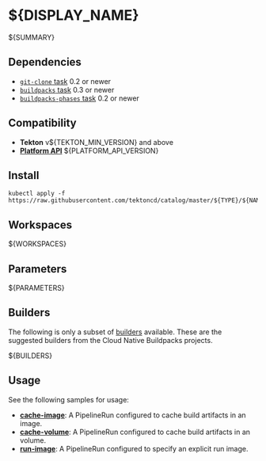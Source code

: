 # ${DISPLAY_NAME}

${SUMMARY}

## Dependencies

- [`git-clone` task](https://github.com/tektoncd/catalog/tree/master/task/git-clone) 0.2 or newer
- [`buildpacks` task](../../../task/buildpacks/) 0.3 or newer
- [`buildpacks-phases` task](../../../task/buildpacks-phases/) 0.2 or newer

## Compatibility

- **Tekton** v${TEKTON_MIN_VERSION} and above
- **[Platform API][platform-api]** ${PLATFORM_API_VERSION}

[platform-api]: https://buildpacks.io/docs/reference/spec/platform-api/

## Install

```
kubectl apply -f https://raw.githubusercontent.com/tektoncd/catalog/master/${TYPE}/${NAME}/${VERSION}/${NAME}.yaml
```

## Workspaces

${WORKSPACES}

## Parameters

${PARAMETERS}

## Builders

The following is only a subset of [builders](https://buildpacks.io/docs/concepts/components/builder/) available. These are the suggested builders from the Cloud Native Buildpacks projects.

${BUILDERS}

## Usage

See the following samples for usage:

- **[cache-image](samples/cache-image.yaml)**: A PipelineRun configured to cache build artifacts in an image.
- **[cache-volume](samples/cache-volume.yaml)**: A PipelineRun configured to cache build artifacts in an volume.
- **[run-image](samples/run-image.yaml)**: A PipelineRun configured to specify an explicit run image.